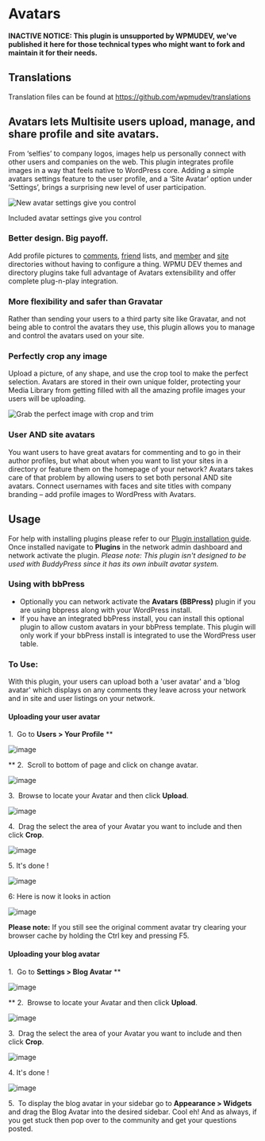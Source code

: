 # Avatars

**INACTIVE NOTICE: This plugin is unsupported by WPMUDEV, we've published it here for those technical types who might want to fork and maintain it for their needs.**

## Translations

Translation files can be found at https://github.com/wpmudev/translations

## Avatars lets Multisite users upload, manage, and share profile and site avatars.

From ‘selfies’ to company logos, images help us personally connect with other users and companies on the web. This plugin integrates profile images in a way that feels native to WordPress core. Adding a simple avatars settings feature to the user profile, and a ‘Site Avatar’ option under ‘Settings’, brings a surprising new level of user participation.

![New avatar settings give you control](https://premium.wpmudev.org/wp-content/uploads/2008/08/settings.jpg)

 Included avatar settings give you control

### Better design. Big payoff.

Add profile pictures to [comments](http://premium.wpmudev.org/project/recent-global-comments-widget/), [friend](http://premium.wpmudev.org/project/friends/) lists, and [member](http://premium.wpmudev.org/project/members-directory/) and [site](http://premium.wpmudev.org/project/blogs-directory/) directories without having to configure a thing. WPMU DEV themes and directory plugins take full advantage of Avatars extensibility and offer complete plug-n-play integration.

### More flexibility and safer than Gravatar

Rather than sending your users to a third party site like Gravatar, and not being able to control the avatars they use, this plugin allows you to manage and control the avatars used on your site.

### Perfectly crop any image

Upload a picture, of any shape, and use the crop tool to make the perfect selection. Avatars are stored in their own unique folder, protecting your Media Library from getting filled with all the amazing profile images your users will be uploading.

![Grab the perfect image with crop and trim](https://premium.wpmudev.org/wp-content/uploads/2008/08/d56564e8f1b3277f168d1e72b8cd93ab.gif)

### User AND site avatars

You want users to have great avatars for commenting and to go in their author profiles, but what about when you want to list your sites in a directory or feature them on the homepage of your network? Avatars takes care of that problem by allowing users to set both personal AND site avatars. Connect usernames with faces and site titles with company branding – add profile images to WordPress with Avatars.

## Usage

For help with installing plugins please refer to our [Plugin installation guide](https://wpmudev.com/docs/using-wordpress/installing-wordpress-plugins/). Once installed navigate to **Plugins** in the network admin dashboard and network activate the plugin. _Please note: This plugin isn't designed to be used with BuddyPress since it has its own inbuilt avatar system._

### Using with bbPress

*   Optionally you can network activate the **Avatars (BBPress)** plugin if you are using bbpress along with your WordPress install.
*   If you have an integrated bbPress install, you can install this optional plugin to allow custom avatars in your bbPress template. This plugin will only work if your bbPress install is integrated to use the WordPress user table.

### To Use:

With this plugin, your users can upload both a 'user avatar' and a 'blog avatar' which displays on any comments they leave across your network and in site and user listings on your network.

#### Uploading your user avatar

1.  Go to **Users > Your Profile** **

![image](https://premium.wpmudev.org/wp-content/uploads/2008/08/user-profile.png)


** 2.  Scroll to bottom of page and click on change avatar. 

![image](https://premium.wpmudev.org/wp-content/uploads/2008/08/change-avatar.png)


 3.  Browse to locate your Avatar and then click **Upload**. 

![image](https://premium.wpmudev.org/wp-content/uploads/2008/08/browse-upload.png)


 4.  Drag the select the area of your Avatar you want to include and then click **Crop**. 

![image](https://premium.wpmudev.org/wp-content/uploads/2008/08/crop-image.png)


 5\. It's done ! 

![image](https://premium.wpmudev.org/wp-content/uploads/2008/08/upload-done1.png)


 6: Here is now it looks in action 

![image](https://premium.wpmudev.org/wp-content/uploads/2008/08/action.png)


 **Please note:** If you still see the original comment avatar try clearing your browser cache by holding the Ctrl key and pressing F5.

#### Uploading your blog avatar

1.  Go to **Settings > Blog Avatar** **

![image](https://premium.wpmudev.org/wp-content/uploads/2008/08/settings-blog-avatar.png)


** 2.  Browse to locate your Avatar and then click **Upload**. 

![image](https://premium.wpmudev.org/wp-content/uploads/2008/08/blog-avatar1.png)


 3.  Drag the select the area of your Avatar you want to include and then click **Crop**. 

![image](https://premium.wpmudev.org/wp-content/uploads/2008/08/crop-image1.png)


 4. It's done ! 

![image](https://premium.wpmudev.org/wp-content/uploads/2008/08/its-done.png)


 5.  To display the blog avatar in your sidebar go to **Appearance > Widgets** and drag the Blog Avatar into the desired sidebar. Cool eh! And as always, if you get stuck then pop over to the community and get your questions posted.
